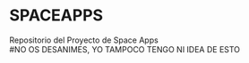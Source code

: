 # SPACEAPPS
Repositorio del Proyecto de Space Apps
<br>
#NO OS DESANIMES, YO TAMPOCO TENGO NI IDEA DE ESTO
